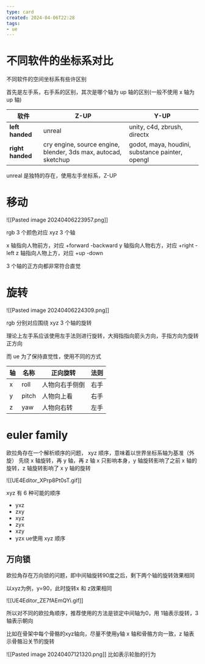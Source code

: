 ```yaml
---
type: card
created: 2024-04-06T22:28
tags:
- ue 
---
```


# 不同软件的坐标系对比 

不同软件的空间坐标系有些许区别

首先是左手系，右手系的区别，其次是哪个轴为 up 轴的区别(一般不使用 x 轴为 up 轴)


| 软件               | Z-UP                                                           | Y-UP                                            |
| ---------------- | -------------------------------------------------------------- | ----------------------------------------------- |
| **left handed**  | unreal                                                         | unity, c4d, zbrush, directx                     |
| **right handed** | cry engine, source engine, blender, 3ds max, autocad, sketchup | godot, maya, houdini, substance painter, opengl |

unreal 是独特的存在，使用左手坐标系，Z-UP

# 移动  

![[Pasted image 20240406223957.png]]

rgb 3 个颜色对应 xyz 3 个轴

x 轴指向人物前方，对应 +forward -backward
y 轴指向人物右方，对应 +right -left
z 轴指向人物上方，对应 +up -down

3 个轴的正方向都非常符合直觉

# 旋转

![[Pasted image 20240406224309.png]]

rgb 分别对应围绕 xyz 3 个轴的旋转

理论上左手系应该使用左手法则进行旋转，大拇指指向箭头方向，手指方向为旋转正方向

而 ue 为了保持直觉性，使用不同的方式

| 轴   | 名称    | 正向旋转    | 法则  |
| --- | ----- | ------- | --- |
| x   | roll  | 人物向右手侧倒 | 右手  |
| y   | pitch | 人物向上看   | 右手  |
| z   | yaw   | 人物向右转   | 左手  |

# euler family

欧拉角存在一个解析顺序的问题，
xyz 顺序，意味着以世界坐标系轴为基准（外旋）
先绕 x 轴旋转，再 y 轴，再 z 轴
x 只影响本身，y 轴旋转影响了之前 x 轴的旋转，z 轴旋转影响了 x y 轴的旋转

![[UE4Editor_XPrp8Pt0sT.gif]]

xyz 有 6 种可能的顺序
- yxz
- zxy
- xyz
- zyx
- xzy
- yzx 
ue使用 xyz 顺序

## 万向锁

 欧拉角存在万向锁的问题，即中间轴旋转90度之后，剩下两个轴的旋转效果相同

以xyz为例，y=90，此时旋转x 和 z效果相同

![[UE4Editor_ZE7fAEmQYi.gif]]

所以对不同的欧拉角顺序，推荐使用的方法是锁定中间轴为0，用 1轴表示旋转，3 轴表示朝向

比如在骨架中每个骨骼的xyz轴向，尽量不使用y轴
x 轴和骨骼方向一致，z 轴表示骨骼沿关节的旋转

![[Pasted image 20240407121320.png]]
比如表示轮胎的行为



